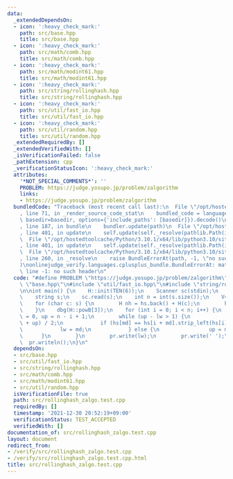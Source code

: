 ```yaml
---
data:
  _extendedDependsOn:
  - icon: ':heavy_check_mark:'
    path: src/base.hpp
    title: src/base.hpp
  - icon: ':heavy_check_mark:'
    path: src/math/comb.hpp
    title: src/math/comb.hpp
  - icon: ':heavy_check_mark:'
    path: src/math/modint61.hpp
    title: src/math/modint61.hpp
  - icon: ':heavy_check_mark:'
    path: src/string/rollinghash.hpp
    title: src/string/rollinghash.hpp
  - icon: ':heavy_check_mark:'
    path: src/util/fast_io.hpp
    title: src/util/fast_io.hpp
  - icon: ':heavy_check_mark:'
    path: src/util/random.hpp
    title: src/util/random.hpp
  _extendedRequiredBy: []
  _extendedVerifiedWith: []
  _isVerificationFailed: false
  _pathExtension: cpp
  _verificationStatusIcon: ':heavy_check_mark:'
  attributes:
    '*NOT_SPECIAL_COMMENTS*': ''
    PROBLEM: https://judge.yosupo.jp/problem/zalgorithm
    links:
    - https://judge.yosupo.jp/problem/zalgorithm
  bundledCode: "Traceback (most recent call last):\n  File \"/opt/hostedtoolcache/Python/3.10.1/x64/lib/python3.10/site-packages/onlinejudge_verify/documentation/build.py\"\
    , line 71, in _render_source_code_stat\n    bundled_code = language.bundle(stat.path,\
    \ basedir=basedir, options={'include_paths': [basedir]}).decode()\n  File \"/opt/hostedtoolcache/Python/3.10.1/x64/lib/python3.10/site-packages/onlinejudge_verify/languages/cplusplus.py\"\
    , line 187, in bundle\n    bundler.update(path)\n  File \"/opt/hostedtoolcache/Python/3.10.1/x64/lib/python3.10/site-packages/onlinejudge_verify/languages/cplusplus_bundle.py\"\
    , line 401, in update\n    self.update(self._resolve(pathlib.Path(included), included_from=path))\n\
    \  File \"/opt/hostedtoolcache/Python/3.10.1/x64/lib/python3.10/site-packages/onlinejudge_verify/languages/cplusplus_bundle.py\"\
    , line 401, in update\n    self.update(self._resolve(pathlib.Path(included), included_from=path))\n\
    \  File \"/opt/hostedtoolcache/Python/3.10.1/x64/lib/python3.10/site-packages/onlinejudge_verify/languages/cplusplus_bundle.py\"\
    , line 260, in _resolve\n    raise BundleErrorAt(path, -1, \"no such header\"\
    )\nonlinejudge_verify.languages.cplusplus_bundle.BundleErrorAt: math/comb.hpp:\
    \ line -1: no such header\n"
  code: "#define PROBLEM \"https://judge.yosupo.jp/problem/zalgorithm\"\n\n#include\
    \ \"base.hpp\"\n#include \"util/fast_io.hpp\"\n#include \"string/rollinghash.hpp\"\
    \n\nint main() {\n    H::init(TEN(6));\n    Scanner sc(stdin);\n    Printer pr(stdout);\n\
    \    string s;\n    sc.read(s);\n    int n = int(s.size());\n    V<H> hs = {H()};\n\
    \    for (char c: s) {\n        H nh = hs.back() + H(c);\n        hs.push_back(nh);\n\
    \    }\n    dbg(H::powB[3]);\n    for (int i = 0; i < n; i++) {\n        int lw\
    \ = 0, up = n - i + 1;\n        while (up - lw > 1) {\n            int md = (lw\
    \ + up) / 2;\n            if (hs[md] == hs[i + md].strip_left(hs[i])) {\n    \
    \            lw = md;\n            } else {\n                up = md;\n      \
    \      }\n        }\n        pr.write(lw);\n        pr.write(' ');\n    }\n  \
    \  pr.writeln();\n}\n"
  dependsOn:
  - src/base.hpp
  - src/util/fast_io.hpp
  - src/string/rollinghash.hpp
  - src/math/comb.hpp
  - src/math/modint61.hpp
  - src/util/random.hpp
  isVerificationFile: true
  path: src/rollinghash_zalgo.test.cpp
  requiredBy: []
  timestamp: '2021-12-30 20:52:19+09:00'
  verificationStatus: TEST_ACCEPTED
  verifiedWith: []
documentation_of: src/rollinghash_zalgo.test.cpp
layout: document
redirect_from:
- /verify/src/rollinghash_zalgo.test.cpp
- /verify/src/rollinghash_zalgo.test.cpp.html
title: src/rollinghash_zalgo.test.cpp
---
```

